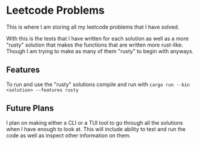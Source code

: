 # Leetcode Problems

This is where I am storing all my leetcode problems that I have solved.

With this is the tests that I have written for each solution as well as a 
more "rusty" solution that makes the functions that are written more rust-like.
Though I am trying to make as many of them "rusty" to begin with anyways.

## Features
To run and use the "rusty" solutions compile and run with
`cargo run --bin <solution> --features rusty`

## Future Plans
I plan on making either a CLI or a TUI tool to go through all the solutions when I have enough to look at.
This will include ability to test and run the code as well as inspect other information on them.
